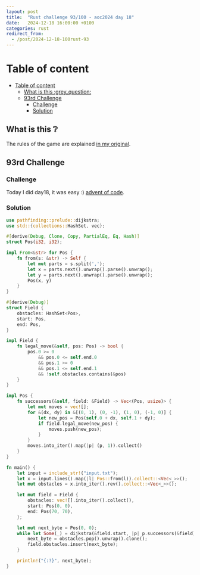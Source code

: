 ```yaml
---
layout: post
title:  "Rust challenge 93/100 - aoc2024 day 18"
date:   2024-12-18 16:00:00 +0100
categories: rust
redirect_from:
  - /post/2024-12-18-100rust-93
---
```



#  Table of content
- [Table of content](#table-of-content)
  - [What is this :grey\_question:](#what-is-this-grey_question)
  - [93rd Challenge](#93rd-challenge)
    - [Challenge](#challenge)
    - [Solution](#solution)

## What is this :grey_question: 

The rules of the game are explained [in my original](https://maebli.github.io/rust/2021/10/18/100rust.html). 

## 93rd Challenge
### Challenge

Today I did day18, it was easy :) [advent of code](https://adventofcode.com/2024/day/18). 

### Solution

```rust
use pathfinding::prelude::dijkstra;
use std::{collections::HashSet, vec};

#[derive(Debug, Clone, Copy, PartialEq, Eq, Hash)]
struct Pos(i32, i32);

impl From<&str> for Pos {
    fn from(s: &str) -> Self {
        let mut parts = s.split(',');
        let x = parts.next().unwrap().parse().unwrap();
        let y = parts.next().unwrap().parse().unwrap();
        Pos(x, y)
    }
}

#[derive(Debug)]
struct Field {
    obstacles: HashSet<Pos>,
    start: Pos,
    end: Pos,
}

impl Field {
    fn legal_move(&self, pos: Pos) -> bool {
        pos.0 >= 0
            && pos.0 <= self.end.0
            && pos.1 >= 0
            && pos.1 <= self.end.1
            && !self.obstacles.contains(&pos)
    }
}

impl Pos {
    fn successors(&self, field: &Field) -> Vec<(Pos, usize)> {
        let mut moves = vec![];
        for &(dx, dy) in &[(0, 1), (0, -1), (1, 0), (-1, 0)] {
            let new_pos = Pos(self.0 + dx, self.1 + dy);
            if field.legal_move(new_pos) {
                moves.push(new_pos);
            }
        }
        moves.into_iter().map(|p| (p, 1)).collect()
    }
}

fn main() {
    let input = include_str!("input.txt");
    let x = input.lines().map(|l| Pos::from(l)).collect::<Vec<_>>();
    let mut obstacles = x.into_iter().rev().collect::<Vec<_>>();

    let mut field = Field {
        obstacles: vec![].into_iter().collect(),
        start: Pos(0, 0),
        end: Pos(70, 70),
    };

    let mut next_byte = Pos(0, 0);
    while let Some(_) = dijkstra(&field.start, |p| p.successors(&field), |p| *p == field.end) {
        next_byte = obstacles.pop().unwrap().clone();
        field.obstacles.insert(next_byte);
    }

    println!("{:?}", next_byte);
}


```
